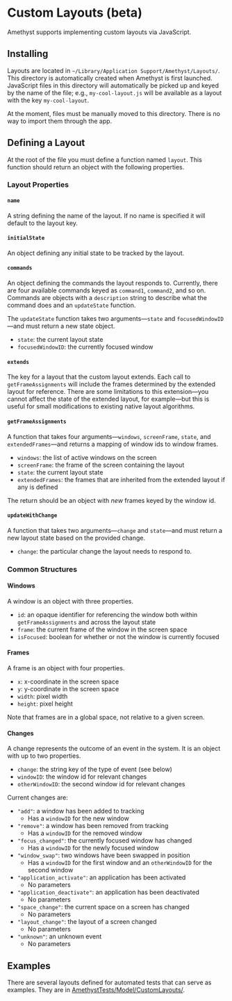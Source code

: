 # Custom Layouts (beta)

Amethyst supports implementing custom layouts via JavaScript.

## Installing

Layouts are located in `~/Library/Application Support/Amethyst/Layouts/`. This directory is automatically created when Amethyst is first launched. JavaScript files in this directory will automatically be picked up and keyed by the name of the file; e.g., `my-cool-layout.js` will be available as a layout with the key `my-cool-layout`.

At the moment, files must be manually moved to this directory. There is no way to import them through the app.

## Defining a Layout

At the root of the file you must define a function named `layout`. This function should return an object with the following properties.

### Layout Properties

#### `name`

A string defining the name of the layout. If no name is specified it will default to the layout key.

#### `initialState`

An object defining any initial state to be tracked by the layout.

#### `commands`

An object defining the commands the layout responds to. Currently, there are four available commands keyed as `command1`, `command2`, and so on. Commands are objects with a `description` string to describe what the command does and an `updateState` function.

The `updateState` function takes two arguments—`state` and `focusedWindowID`—and must return a new state object.

* `state`: the current layout state
* `focusedWindowID`: the currently focused window

#### `extends`

The key for a layout that the custom layout extends. Each call to `getFrameAssignments` will include the frames determined by the extended layout for reference. There are some limitations to this extension—you cannot affect the state of the extended layout, for example—but this is useful for small modifications to existing native layout algorithms.

#### `getFrameAssignments`

A function that takes four arguments—`windows`, `screenFrame`, `state`, and `extendedFrames`—and returns a mapping of window ids to window frames.

* `windows`: the list of active windows on the screen
* `screenFrame`: the frame of the screen containing the layout
* `state`: the current layout state
* `extendedFrames`: the frames that are inherited from the extended layout if any is defined

The return should be an object with _new_ frames keyed by the window id.

#### `updateWithChange`

A function that takes two arguments—`change` and `state`—and must return a new layout state based on the provided change.

* `change`: the particular change the layout needs to respond to.

### Common Structures

#### Windows

A window is an object with three properties.

* `id`: an opaque identifier for referencing the window both within `getFrameAssignments` and across the layout state
* `frame`: the current frame of the window in the screen space
* `isFocused`: boolean for whether or not the window is currently focused

#### Frames

A frame is an object with four properties.

* `x`: x-coordinate in the screen space
* `y`: y-coordinate in the screen space
* `width`: pixel width
* `height`: pixel height

Note that frames are in a global space, not relative to a given screen.

#### Changes

A change represents the outcome of an event in the system. It is an object with up to two properties.

* `change`: the string key of the type of event (see below)
* `windowID`: the window id for relevant changes
* `otherWindowID`: the second window id for relevant changes

Current changes are:

* `"add"`: a window has been added to tracking
    * Has a `windowID` for the new window
* `"remove"`: a window has been removed from tracking
    * Has a `windowID` for the removed window
* `"focus_changed"`: the currently focused window has changed
    * Has a `windowID` for the newly focused window
* `"window_swap"`: two windows have been swapped in position
    * Has a `windowID` for the first window and an `otherWindowID` for the second window
* `"application_activate"`: an application has been activated
    * No parameters
* `"application_deactivate"`: an application has been deactivated
    * No parameters
* `"space_change"`: the current space on a screen has changed
    * No parameters
* `"layout_change"`: the layout of a screen changed
    * No parameters
* `"unknown"`: an unknown event
    * No parameters

## Examples

There are several layouts defined for automated tests that can serve as examples. They are in [AmethystTests/Model/CustomLayouts/](../AmethystTests/Model/CustomLayouts/).
